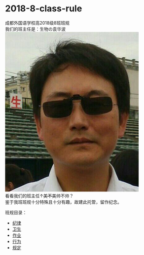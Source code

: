 # 2018-8-class-rule
成都外国语学校高2018级8班班规<br/>
我们的班主任是：生物の袁华波<br/>
![yuanhuabo](./pic/波波.jpg)<br/>
看看我们的班主任↑~~美不美~~帅不帅？<br/>
鉴于我班班规十分特殊且十分有趣，故建此托管，留作纪念。<br/>

班规目录：<br/>
+ [纪律](./rule/jilv.md)<br/>
+ [卫生](./rule/weisheng.md)<br/>
+ [作业](./rule/zuoye.md)<br/>
+ [行为](./rule/xingwei.md)<br/>
+ [规定](./rule/guiding.md)<br/>

